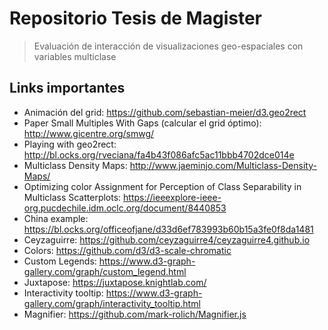 # Repositorio Tesis de Magister
> Evaluación de interacción de visualizaciones geo-espaciales con variables multiclase


## Links importantes
- Animación del grid: https://github.com/sebastian-meier/d3.geo2rect
- Paper Small Multiples With Gaps (calcular el grid óptimo): http://www.gicentre.org/smwg/
- Playing with geo2rect: http://bl.ocks.org/rveciana/fa4b43f086afc5ac11bbb4702dce014e
- Multiclass Density Maps: http://www.jaeminjo.com/Multiclass-Density-Maps/
- Optimizing color Assignment for Perception of Class Separability in Multiclass Scatterplots: https://ieeexplore-ieee-org.pucdechile.idm.oclc.org/document/8440853
- China example: https://bl.ocks.org/officeofjane/d33d6ef783993b60b15a3fe0f8da1481
- Ceyzaguirre: https://github.com/ceyzaguirre4/ceyzaguirre4.github.io
- Colors: https://github.com/d3/d3-scale-chromatic
- Custom Legends: https://www.d3-graph-gallery.com/graph/custom_legend.html
- Juxtapose: https://juxtapose.knightlab.com/
- Interactivity tooltip: https://www.d3-graph-gallery.com/graph/interactivity_tooltip.html
- Magnifier: https://github.com/mark-rolich/Magnifier.js